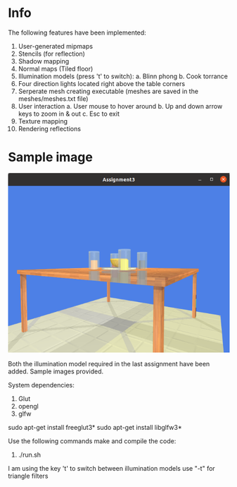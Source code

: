 # Info

The following features have been implemented:

1. User-generated mipmaps
2. Stencils (for reflection)
3. Shadow mapping
4. Normal maps (Tiled floor)
5. Illumination models (press 't' to switch):
  a. Blinn phong
  b. Cook torrance
6. Four direction lights located right above the table corners
7. Serperate mesh creating executable (meshes are saved in the meshes/meshes.txt file)
8. User interaction
  a. User mouse to hover around
  b. Up and down arrow keys to zoom in & out
  c. Esc to exit
9. Texture mapping
10. Rendering reflections

# Sample image
![sample](https://github.com/hs2041/Rasterization-using-opengl/blob/main/sample%20images/save.png)

Both the illumination model required in the last assignment have been added. Sample images provided.

System dependencies:
1. Glut
2. opengl
3. glfw

sudo apt-get install freeglut3*
sudo apt-get install libglfw3*

Use the following commands make and compile the code:
1. ./run.sh

I am using the key 't' to switch between illumination models
use "-t" for triangle filters
